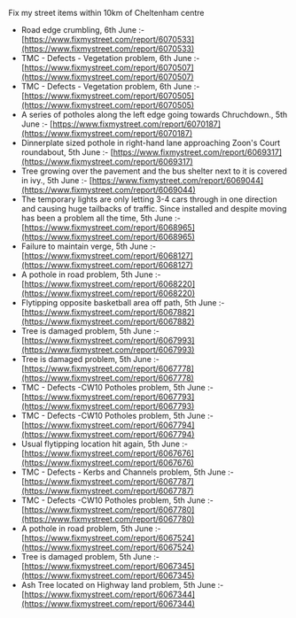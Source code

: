 Fix my street items within 10km of Cheltenham centre

<!-- fix_marker starts -->

- Road edge crumbling, 6th June :- [https://www.fixmystreet.com/report/6070533](https://www.fixmystreet.com/report/6070533)
- TMC - Defects - Vegetation problem, 6th June :- [https://www.fixmystreet.com/report/6070507](https://www.fixmystreet.com/report/6070507)
- TMC - Defects - Vegetation problem, 6th June :- [https://www.fixmystreet.com/report/6070505](https://www.fixmystreet.com/report/6070505)
- A series of potholes along the left edge going towards Chruchdown., 5th June :- [https://www.fixmystreet.com/report/6070187](https://www.fixmystreet.com/report/6070187)
- Dinnerplate sized pothole in right-hand lane approaching Zoon's Court roundabout, 5th June :- [https://www.fixmystreet.com/report/6069317](https://www.fixmystreet.com/report/6069317)
- Tree growing over the pavement and the bus shelter next to it is covered in ivy., 5th June :- [https://www.fixmystreet.com/report/6069044](https://www.fixmystreet.com/report/6069044)
- The temporary lights are only letting 3-4 cars through in one direction and causing huge tailbacks of traffic. Since installed and despite moving has been a problem all the time, 5th June :- [https://www.fixmystreet.com/report/6068965](https://www.fixmystreet.com/report/6068965)
- Failure to maintain verge, 5th June :- [https://www.fixmystreet.com/report/6068127](https://www.fixmystreet.com/report/6068127)
- A pothole in road problem, 5th June :- [https://www.fixmystreet.com/report/6068220](https://www.fixmystreet.com/report/6068220)
- Flytipping opposite basketball area off path, 5th June :- [https://www.fixmystreet.com/report/6067882](https://www.fixmystreet.com/report/6067882)
- Tree is damaged problem, 5th June :- [https://www.fixmystreet.com/report/6067993](https://www.fixmystreet.com/report/6067993)
- Tree is damaged problem, 5th June :- [https://www.fixmystreet.com/report/6067778](https://www.fixmystreet.com/report/6067778)
- TMC - Defects -CW10 Potholes problem, 5th June :- [https://www.fixmystreet.com/report/6067793](https://www.fixmystreet.com/report/6067793)
- TMC - Defects -CW10 Potholes problem, 5th June :- [https://www.fixmystreet.com/report/6067794](https://www.fixmystreet.com/report/6067794)
- Usual flytipping location hit again, 5th June :- [https://www.fixmystreet.com/report/6067676](https://www.fixmystreet.com/report/6067676)
- TMC - Defects - Kerbs and Channels problem, 5th June :- [https://www.fixmystreet.com/report/6067787](https://www.fixmystreet.com/report/6067787)
- TMC - Defects -CW10 Potholes problem, 5th June :- [https://www.fixmystreet.com/report/6067780](https://www.fixmystreet.com/report/6067780)
- A pothole in road problem, 5th June :- [https://www.fixmystreet.com/report/6067524](https://www.fixmystreet.com/report/6067524)
- Tree is damaged problem, 5th June :- [https://www.fixmystreet.com/report/6067345](https://www.fixmystreet.com/report/6067345)
- Ash Tree located on Highway land problem, 5th June :- [https://www.fixmystreet.com/report/6067344](https://www.fixmystreet.com/report/6067344)

<!-- fix_marker ends -->